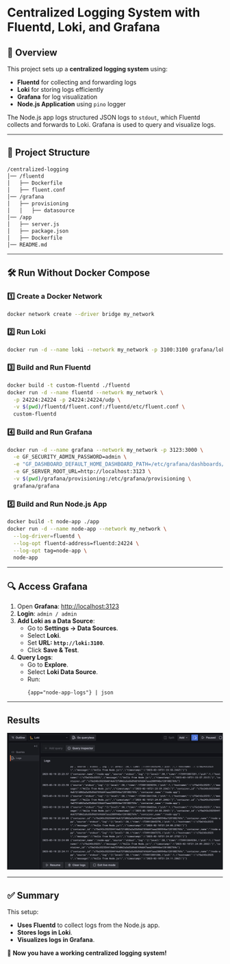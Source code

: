 # Centralized Logging System with Fluentd, Loki, and Grafana

## 🚀 Overview
This project sets up a **centralized logging system** using:
- **Fluentd** for collecting and forwarding logs
- **Loki** for storing logs efficiently
- **Grafana** for log visualization
- **Node.js Application** using `pino` logger

The Node.js app logs structured JSON logs to `stdout`, which Fluentd collects and forwards to Loki. Grafana is used to query and visualize logs.

---

## 📂 Project Structure
```
/centralized-logging
│── /fluentd
│   ├── Dockerfile
│   ├── fluent.conf
│── /grafana
│   ├── provisioning
│   │   ├── datasource
│── /app
│   ├── server.js
│   ├── package.json
│   ├── Dockerfile
│── README.md
```

---

## 🛠️ **Run Without Docker Compose**

### 1️⃣ **Create a Docker Network**
```sh
docker network create --driver bridge my_network
```

### 2️⃣ **Run Loki**
```sh
docker run -d --name loki --network my_network -p 3100:3100 grafana/loki:2.9.0
```

### 3️⃣ **Build and Run Fluentd**
```sh
docker build -t custom-fluentd ./fluentd
docker run -d --name fluentd --network my_network \
  -p 24224:24224 -p 24224:24224/udp \
  -v $(pwd)/fluentd/fluent.conf:/fluentd/etc/fluent.conf \
  custom-fluentd
```

### 4️⃣ **Build and Run Grafana**
```sh
docker run -d --name grafana --network my_network -p 3123:3000 \
  -e GF_SECURITY_ADMIN_PASSWORD=admin \
  -e "GF_DASHBOARD_DEFAULT_HOME_DASHBOARD_PATH=/etc/grafana/dashboards/default-dashboard.json" \
  -e GF_SERVER_ROOT_URL=http://localhost:3123 \
  -v $(pwd)/grafana/provisioning:/etc/grafana/provisioning \
  grafana/grafana
```

### 5️⃣ **Build and Run Node.js App**
```sh
docker build -t node-app ./app
docker run -d --name node-app --network my_network \
  --log-driver=fluentd \
  --log-opt fluentd-address=fluentd:24224 \
  --log-opt tag=node-app \
  node-app
```

---

## 🔍 **Access Grafana**
1. Open **Grafana**: [http://localhost:3123](http://localhost:3123)
2. **Login**: `admin / admin`
3. **Add Loki as a Data Source**:
   - Go to **Settings → Data Sources**.
   - Select **Loki**.
   - Set **URL: `http://loki:3100`**.
   - Click **Save & Test**.
4. **Query Logs**:
   - Go to **Explore**.
   - Select **Loki Data Source**.
   - Run:
     ```plaintext
     {app="node-app-logs"} | json
     ```

---
## Results

![logs result](images/result-example.png)

---

## ✅ Summary
This setup:
- **Uses Fluentd** to collect logs from the Node.js app.
- **Stores logs in Loki**.
- **Visualizes logs in Grafana**.

🚀 **Now you have a working centralized logging system!**



